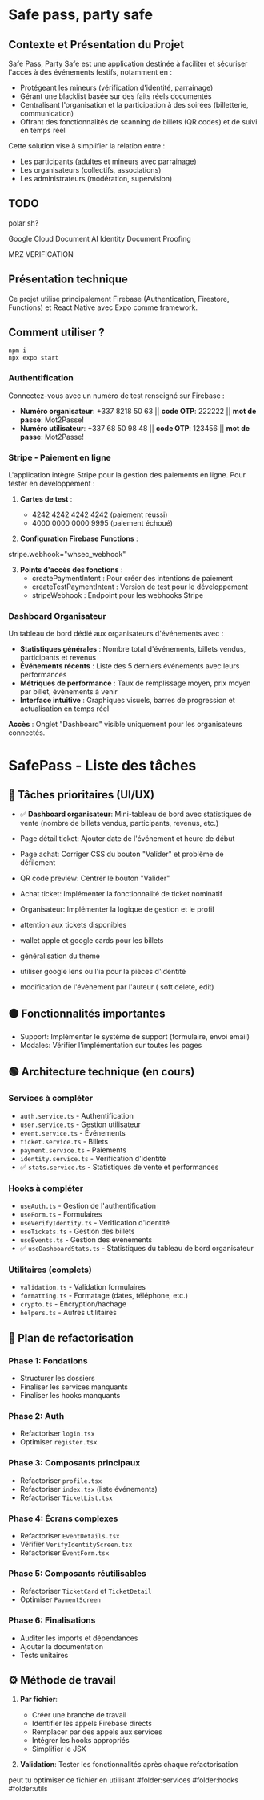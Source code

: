 # Safe pass, party safe

## Contexte et Présentation du Projet

Safe Pass, Party Safe est une application destinée à faciliter et sécuriser l'accès à des événements festifs, notamment en :

- Protégeant les mineurs (vérification d'identité, parrainage)
- Gérant une blacklist basée sur des faits réels documentés
- Centralisant l'organisation et la participation à des soirées (billetterie, communication)
- Offrant des fonctionnalités de scanning de billets (QR codes) et de suivi en temps réel

Cette solution vise à simplifier la relation entre :

- Les participants (adultes et mineurs avec parrainage)
- Les organisateurs (collectifs, associations)
- Les administrateurs (modération, supervision)

## TODO

polar sh?

Google Cloud Document AI Identity Document Proofing

MRZ VERIFICATION

## Présentation technique

Ce projet utilise principalement Firebase (Authentication, Firestore, Functions) et React Native avec Expo comme framework.

## Comment utiliser ?

```
npm i
npx expo start
```

### Authentification

Connectez-vous avec un numéro de test renseigné sur Firebase :

- **Numéro organisateur**: +337 8218 50 63 || **code OTP**: 222222 || **mot de passe**: Mot2Passe!
- **Numéro utilisateur**: +337 68 50 98 48 || **code OTP**: 123456 || **mot de passe**: Mot2Passe!

### Stripe - Paiement en ligne

L'application intègre Stripe pour la gestion des paiements en ligne. Pour tester en développement :

1. **Cartes de test** :

   - 4242 4242 4242 4242 (paiement réussi)
   - 4000 0000 0000 9995 (paiement échoué)

2. **Configuration Firebase Functions** :

stripe.webhook="whsec_webhook"

3. **Points d'accès des fonctions** :
   - createPaymentIntent : Pour créer des intentions de paiement
   - createTestPaymentIntent : Version de test pour le développement
   - stripeWebhook : Endpoint pour les webhooks Stripe

### Dashboard Organisateur

Un tableau de bord dédié aux organisateurs d'événements avec :

- **Statistiques générales** : Nombre total d'événements, billets vendus, participants et revenus
- **Événements récents** : Liste des 5 derniers événements avec leurs performances
- **Métriques de performance** : Taux de remplissage moyen, prix moyen par billet, événements à venir
- **Interface intuitive** : Graphiques visuels, barres de progression et actualisation en temps réel

**Accès** : Onglet "Dashboard" visible uniquement pour les organisateurs connectés.

# SafePass - Liste des tâches

## 🔴 Tâches prioritaires (UI/UX)

- ✅ **Dashboard organisateur**: Mini-tableau de bord avec statistiques de vente (nombre de billets vendus, participants, revenus, etc.)
- Page détail ticket: Ajouter date de l'événement et heure de début
- Page achat: Corriger CSS du bouton "Valider" et problème de défilement
- QR code preview: Centrer le bouton "Valider"
- Achat ticket: Implémenter la fonctionnalité de ticket nominatif
- Organisateur: Implémenter la logique de gestion et le profil

- attention aux tickets disponibles

- wallet apple et google cards pour les billets

- généralisation du theme

- utiliser google lens ou l'ia pour la pièces d'identité

- modification de l'évènement par l'auteur ( soft delete, edit)

## 🟠 Fonctionnalités importantes

- Support: Implémenter le système de support (formulaire, envoi email)
- Modales: Vérifier l'implémentation sur toutes les pages

## 🟢 Architecture technique (en cours)

### Services à compléter

- `auth.service.ts` - Authentification
- `user.service.ts` - Gestion utilisateur
- `event.service.ts` - Événements
- `ticket.service.ts` - Billets
- `payment.service.ts` - Paiements
- `identity.service.ts` - Vérification d'identité
- ✅ `stats.service.ts` - Statistiques de vente et performances

### Hooks à compléter

- `useAuth.ts` - Gestion de l'authentification
- `useForm.ts` - Formulaires
- `useVerifyIdentity.ts` - Vérification d'identité
- `useTickets.ts` - Gestion des billets
- `useEvents.ts` - Gestion des événements
- ✅ `useDashboardStats.ts` - Statistiques du tableau de bord organisateur

### Utilitaires (complets)

- `validation.ts` - Validation formulaires
- `formatting.ts` - Formatage (dates, téléphone, etc.)
- `crypto.ts` - Encryption/hachage
- `helpers.ts` - Autres utilitaires

## 🔵 Plan de refactorisation

### Phase 1: Fondations

- Structurer les dossiers
- Finaliser les services manquants
- Finaliser les hooks manquants

### Phase 2: Auth

- Refactoriser `login.tsx`
- Optimiser `register.tsx`

### Phase 3: Composants principaux

- Refactoriser `profile.tsx`
- Refactoriser `index.tsx` (liste événements)
- Refactoriser `TicketList.tsx`

### Phase 4: Écrans complexes

- Refactoriser `EventDetails.tsx`
- Vérifier `VerifyIdentityScreen.tsx`
- Refactoriser `EventForm.tsx`

### Phase 5: Composants réutilisables

- Refactoriser `TicketCard` et `TicketDetail`
- Optimiser `PaymentScreen`

### Phase 6: Finalisations

- Auditer les imports et dépendances
- Ajouter la documentation
- Tests unitaires

## ⚙️ Méthode de travail

1. **Par fichier**:

   - Créer une branche de travail
   - Identifier les appels Firebase directs
   - Remplacer par des appels aux services
   - Intégrer les hooks appropriés
   - Simplifier le JSX

2. **Validation**: Tester les fonctionnalités après chaque refactorisation

peut tu optimiser ce fichier en utilisant #folder:services #folder:hooks #folder:utils
